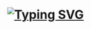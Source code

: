 <h1 align="left">
  <a href="https://git.io/typing-svg"><img src="https://readme-typing-svg.demolab.com?font=Fira+Code&size=30&pause=1000&random=false&width=435&lines=Hola+Mundo%F0%9F%91%8B;Soy+Jorge+Lorenzo!" alt="Typing SVG" /></a>
</h1>
